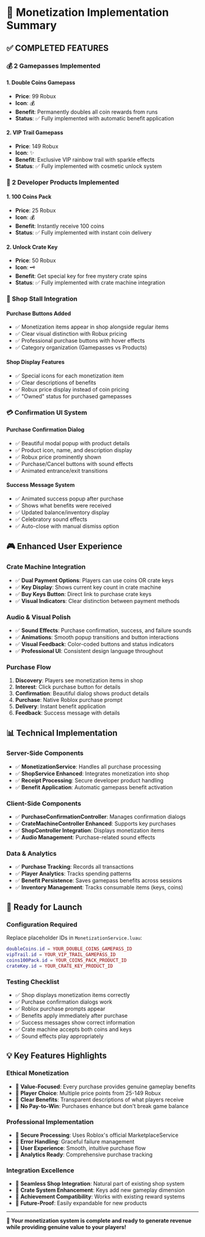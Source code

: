 # 🎯 Monetization Implementation Summary

## ✅ COMPLETED FEATURES

### **💰 2 Gamepasses Implemented**

#### **1. Double Coins Gamepass** 
- **Price**: 99 Robux 
- **Icon**: 💰
- **Benefit**: Permanently doubles all coin rewards from runs
- **Status**: ✅ Fully implemented with automatic benefit application

#### **2. VIP Trail Gamepass**
- **Price**: 149 Robux
- **Icon**: ✨  
- **Benefit**: Exclusive VIP rainbow trail with sparkle effects
- **Status**: ✅ Fully implemented with cosmetic unlock system

### **🛒 2 Developer Products Implemented**

#### **1. 100 Coins Pack**
- **Price**: 25 Robux
- **Icon**: 💰
- **Benefit**: Instantly receive 100 coins
- **Status**: ✅ Fully implemented with instant coin delivery

#### **2. Unlock Crate Key**
- **Price**: 50 Robux  
- **Icon**: 🗝️
- **Benefit**: Get special key for free mystery crate spins
- **Status**: ✅ Fully implemented with crate machine integration

### **🏪 Shop Stall Integration**

#### **Purchase Buttons Added**
- ✅ Monetization items appear in shop alongside regular items
- ✅ Clear visual distinction with Robux pricing
- ✅ Professional purchase buttons with hover effects
- ✅ Category organization (Gamepasses vs Products)

#### **Shop Display Features**
- ✅ Special icons for each monetization item
- ✅ Clear descriptions of benefits
- ✅ Robux price display instead of coin pricing
- ✅ "Owned" status for purchased gamepasses

### **💳 Confirmation UI System**

#### **Purchase Confirmation Dialog**
- ✅ Beautiful modal popup with product details
- ✅ Product icon, name, and description display
- ✅ Robux price prominently shown
- ✅ Purchase/Cancel buttons with sound effects
- ✅ Animated entrance/exit transitions

#### **Success Message System**
- ✅ Animated success popup after purchase
- ✅ Shows what benefits were received
- ✅ Updated balance/inventory display
- ✅ Celebratory sound effects
- ✅ Auto-close with manual dismiss option

## 🎮 **Enhanced User Experience**

### **Crate Machine Integration**
- ✅ **Dual Payment Options**: Players can use coins OR crate keys
- ✅ **Key Display**: Shows current key count in crate machine
- ✅ **Buy Keys Button**: Direct link to purchase crate keys
- ✅ **Visual Indicators**: Clear distinction between payment methods

### **Audio & Visual Polish**
- ✅ **Sound Effects**: Purchase confirmation, success, and failure sounds
- ✅ **Animations**: Smooth popup transitions and button interactions
- ✅ **Visual Feedback**: Color-coded buttons and status indicators
- ✅ **Professional UI**: Consistent design language throughout

### **Purchase Flow**
1. **Discovery**: Players see monetization items in shop
2. **Interest**: Click purchase button for details
3. **Confirmation**: Beautiful dialog shows product details
4. **Purchase**: Native Roblox purchase prompt
5. **Delivery**: Instant benefit application
6. **Feedback**: Success message with details

## 📊 **Technical Implementation**

### **Server-Side Components**
- ✅ **MonetizationService**: Handles all purchase processing
- ✅ **ShopService Enhanced**: Integrates monetization into shop
- ✅ **Receipt Processing**: Secure developer product handling
- ✅ **Benefit Application**: Automatic gamepass benefit activation

### **Client-Side Components**  
- ✅ **PurchaseConfirmationController**: Manages confirmation dialogs
- ✅ **CrateMachineController Enhanced**: Supports key purchases
- ✅ **ShopController Integration**: Displays monetization items
- ✅ **Audio Management**: Purchase-related sound effects

### **Data & Analytics**
- ✅ **Purchase Tracking**: Records all transactions
- ✅ **Player Analytics**: Tracks spending patterns
- ✅ **Benefit Persistence**: Saves gamepass benefits across sessions
- ✅ **Inventory Management**: Tracks consumable items (keys, coins)

## 🚀 **Ready for Launch**

### **Configuration Required**
Replace placeholder IDs in `MonetizationService.luau`:
```lua
doubleCoins.id = YOUR_DOUBLE_COINS_GAMEPASS_ID
vipTrail.id = YOUR_VIP_TRAIL_GAMEPASS_ID  
coins100Pack.id = YOUR_COINS_PACK_PRODUCT_ID
crateKey.id = YOUR_CRATE_KEY_PRODUCT_ID
```

### **Testing Checklist**
- ✅ Shop displays monetization items correctly
- ✅ Purchase confirmation dialogs work
- ✅ Roblox purchase prompts appear
- ✅ Benefits apply immediately after purchase
- ✅ Success messages show correct information
- ✅ Crate machine accepts both coins and keys
- ✅ Sound effects play appropriately

## 💡 **Key Features Highlights**

### **Ethical Monetization**
- 🎯 **Value-Focused**: Every purchase provides genuine gameplay benefits
- 🎯 **Player Choice**: Multiple price points from 25-149 Robux
- 🎯 **Clear Benefits**: Transparent descriptions of what players receive
- 🎯 **No Pay-to-Win**: Purchases enhance but don't break game balance

### **Professional Implementation**
- 🎯 **Secure Processing**: Uses Roblox's official MarketplaceService
- 🎯 **Error Handling**: Graceful failure management
- 🎯 **User Experience**: Smooth, intuitive purchase flow
- 🎯 **Analytics Ready**: Comprehensive purchase tracking

### **Integration Excellence**
- 🎯 **Seamless Shop Integration**: Natural part of existing shop system
- 🎯 **Crate System Enhancement**: Keys add new gameplay dimension
- 🎯 **Achievement Compatibility**: Works with existing reward systems
- 🎯 **Future-Proof**: Easily expandable for new products

---

**🎉 Your monetization system is complete and ready to generate revenue while providing genuine value to your players!**
